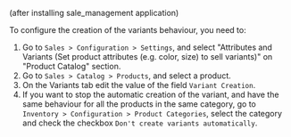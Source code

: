 (after installing sale_management application)

To configure the creation of the variants behaviour, you need to:

1.  Go to `Sales > Configuration > Settings`, and select "Attributes and
    Variants (Set product attributes (e.g. color, size) to sell
    variants)" on "Product Catalog" section.
2.  Go to `Sales > Catalog > Products`, and select a product.
3.  On the Variants tab edit the value of the field `Variant Creation`.
4.  If you want to stop the automatic creation of the variant, and have
    the same behaviour for all the products in the same category, go to
    `Inventory > Configuration > Product Categories`, select the
    category and check the checkbox
    `Don't create variants automatically`.
